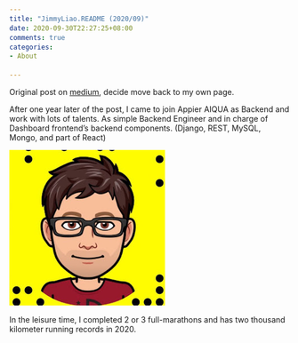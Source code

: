 ```yaml
---
title: "JimmyLiao.README (2020/09)"
date: 2020-09-30T22:27:25+08:00
comments: true
categories: 
- About

---
```

Original post on [medium](https://jimmyliao.medium.com/jimmyliao-readme-2020-09-5825ff75624a), decide move back to my own page.

<!--more-->

After one year later of the post, I came to join Appier AIQUA as Backend and work with lots of talents. As simple Backend Engineer and in charge of Dashboard frontend’s backend components. (Django, REST, MySQL, Mongo, and part of React)


![](/images/appier_personal_avatar.jpg)

In the leisure time, I completed 2 or 3 full-marathons and has two thousand kilometer running records in 2020.

